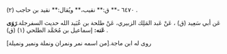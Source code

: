 ٦٤٧٠ -** ق:** نقيب،** ويُقال:** نقيد بن حاجب (٢) .

عَن أبي سَعِيد (ق) ، عَنْ عَبد المَلِك الزبيري، عَنْ طلحة بن عُبَيد الله حديث السفرجلة.**رَوَى عَنه:** إسماعيل بن مُحَمَّد الطلحي (١) (ق) .

روى له ابن ماجة.[من اسمه نمر ونمران ونملة ونمير ونميلة]
